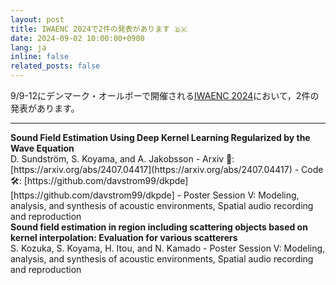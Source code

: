 ```yaml
---
layout: post
title: IWAENC 2024で2件の発表があります 🇩🇰
date: 2024-09-02 10:00:00+0900
lang: ja
inline: false
related_posts: false
---
```


9/9-12にデンマーク・オールボーで開催される[IWAENC 2024](https://iwaenc2024.org/)において，2件の発表があります。 

***

<div style="font-weight:bolder">Sound Field Estimation Using Deep Kernel Learning Regularized by the Wave Equation</div>
D. Sundström, S. Koyama, and A. Jakobsson
- Arxiv 📝: [https://arxiv.org/abs/2407.04417](https://arxiv.org/abs/2407.04417)
- Code 🛠️: [https://github.com/davstrom99/dkpde][https://github.com/davstrom99/dkpde]
- Poster Session V: Modeling, analysis, and synthesis of acoustic environments, Spatial audio recording and reproduction

<div style="font-weight:bolder">Sound field estimation in region including scattering objects based on kernel interpolation: Evaluation for various scatterers</div>
S. Kozuka, S. Koyama, H. Itou, and N. Kamado
- Poster Session V: Modeling, analysis, and synthesis of acoustic environments, Spatial audio recording and reproduction